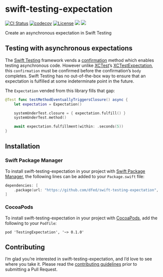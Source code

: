 # swift-testing-expectation
[![CI Status](https://img.shields.io/github/actions/workflow/status/dfed/swift-testing-expectation/ci.yml?branch=main)](https://github.com/dfed/swift-testing-expectation/actions?query=workflow%3ACI+branch%3Amain)
[![codecov](https://codecov.io/gh/dfed/swift-testing-expectation/branch/main/graph/badge.svg?token=nZBHcZZ63F)](https://codecov.io/gh/dfed/swift-testing-expectation)
[![License](https://img.shields.io/badge/License-MIT-blue.svg)](https://spdx.org/licenses/MIT.html)
[![](https://img.shields.io/endpoint?url=https%3A%2F%2Fswiftpackageindex.com%2Fapi%2Fpackages%2Fdfed%2Fswift-testing-expectation%2Fbadge%3Ftype%3Dswift-versions)](https://swiftpackageindex.com/dfed/swift-testing-expectation)
[![](https://img.shields.io/endpoint?url=https%3A%2F%2Fswiftpackageindex.com%2Fapi%2Fpackages%2Fdfed%2Fswift-testing-expectation%2Fbadge%3Ftype%3Dplatforms)](https://swiftpackageindex.com/dfed/swift-testing-expectation)

Create an asynchronous expectation in Swift Testing

## Testing with asynchronous expectations

The [Swift Testing](https://developer.apple.com/documentation/testing/testing-asynchronous-code) framework vends a [confirmation](https://developer.apple.com/documentation/testing/confirmation(_:expectedcount:isolation:sourcelocation:_:)) method which enables testing asynchronous code. However unlike [XCTest](https://developer.apple.com/documentation/xctest/asynchronous_tests_and_expectations)’s [XCTestExpectation](https://developer.apple.com/documentation/xctest/xctestexpectation), this `confirmation` must be confirmed before the confirmation’s `body` completes. Swift Testing has no out-of-the-box way to ensure that an expectation is fulfilled at some indeterminate point in the future.

The `Expectation` vended from this library fills that gap:

```swift
@Test func testMethodEventuallyTriggersClosure() async {
	let expectation = Expectation()

	systemUnderTest.closure = { expectation.fulfill() }
	systemUnderTest.method()

	await expectation.fulfillment(within: .seconds(5))
}
```

## Installation

### Swift Package Manager

To install swift-testing-expectation in your project with [Swift Package Manager](https://github.com/apple/swift-package-manager), the following lines can be added to your `Package.swift` file:

```swift
dependencies: [
	.package(url: "https://github.com/dfed/swift-testing-expectation", from: "0.1.0"),
]
```

### CocoaPods

To install swift-testing-expectation in your project with [CocoaPods](http://cocoapods.org), add the following to your `Podfile`:

```
pod 'TestingExpectation', '~> 0.1.0'
```

## Contributing

I’m glad you’re interested in swift-testing-expectation, and I’d love to see where you take it. Please read the [contributing guidelines](Contributing.md) prior to submitting a Pull Request.
